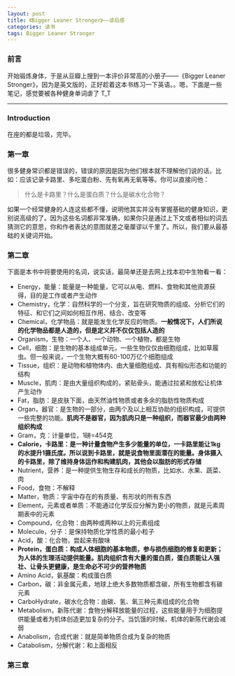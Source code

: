 ```yaml
---
layout: post
title: 《Bigger Leaner Stronger》——读后感
categories: 读书
tags: Bigger Leaner Stronger
---
```


### 前言

开始锻炼身体，于是从豆瓣上搜到一本评价非常高的小册子——《Bigger Leaner Stronger》，因为是英文版的，正好趁着这本书练习一下英语。。嗯，下面是一些笔记，感觉要被各种健身单词虐了 T_T

 ---

### Introduction

在座的都是垃圾，完毕。

### 第一章

很多健身常识都是错误的，错误的原因是因为他们根本就不理解他们说的话，比如：应该记录卡路里、多吃蛋白粉、先有氧再无氧等等。你可以直接问他：

> 什么是卡路里？什么是蛋白质？什么是碳水化合物？

如果一个经常健身的人连这些都不懂，说明他其实并没有掌握基础的健身知识，更别说高级的了。因为这些名词都非常准确，如果你只是通过上下文或者相似的词去猜测它的意思，你和作者表达的意图就差之毫厘谬以千里了。所以，我们要从最基础的关键词开始。

### 第二章

下面是本书中将要使用的名词，说实话，最简单还是去网上找本初中生物看一看：

* Energy，能量：能量是一种能量，它可以从电、燃料、食物和其他资源获得，目的是工作或者产生动作
* Chemistry，化学：自然科学的一个分支，旨在研究物质的组成、分析它们的特征、和它们之间如何相互作用、结合、改变等
* Chemical，化学物品：就是能发生化学反应的物质。**一般情况下，人们所说的化学物品都是人造的，但是定义并不仅仅包括人造的**
* Organism，生物：一个人、一个动物、一个植物，都是生物
* Cell，细胞：是生物的基本组成单元，一些生物仅仅由细胞组成，比如草履虫。但一般来说，一个生物大概有60-100万亿个细胞组成
* Tissue，组织：是动物和植物体内、由大量细胞组成、具有相似形态和功能的结构
* Muscle，肌肉：是由大量组织构成的，紧贴骨头，能通过拉紧和放松让机体产生动作
* Fat，脂肪：是皮肤下面，由天然油性物质或者多余的脂肪性物质构成
* Organ，器官：是生物的一部分，由两个及以上相互协助的组织构成，可提供一些完整的功能。**肌肉不是器官，因为肌肉只是一种组织，而器官最少由两种组织构成**
* Gram，克：计量单位，1磅=454克
* **Calorie，卡路里：是一种计量食物产生多少能量的单位，一卡路里能让1kg 的水提升1摄氏度。所以说到卡路里，就是说食物里面潜在的能量。身体摄入的卡路里，除了维持身体运作和构建肌肉，其他会以脂肪的形式存储**
* Nutrient，营养：是一种提供生物生存和成长的物质，比如水、水果、蔬菜、肉
* Food，食物：不解释
* Matter，物质：宇宙中存在的有质量、有形状的所有东西
* Element，元素或者单质：不能通过化学反应分解为更小的物质，就是元素周期表中的元素
* Compound，化合物：由两种或两种以上的元素组成
* Molecule，分子：是保持物质化学性质的最小粒子
* Acid，酸：化合物，尝起来有酸味
* **Protein，蛋白质：构成人体细胞的基本物质，参与损伤细胞的修复和更新；为人体的生理活动提供能量。肌肉组织含有大量的蛋白质，蛋白质能让人强壮、让骨头更健康，是生命必不可少的营养物质**
* Amino Acid，氨基酸：构成蛋白质
* Carbon，碳：非金属元素，地球上绝大多数物质都含碳，所有生物都含有碳元素
* CarboHydrate，碳水化合物：由碳、氢、氧三种元素组成的化合物
* Metabolism，新陈代谢：食物分解释放能量的过程，这些能量用于为细胞提供能量或者为机体创造更加复杂的分子。当饥饿的时候，机体的新陈代谢会减弱
* Anabolism，合成代谢：就是简单物质合成为复杂的物质
* Catabolism，分解代谢：和上面相反

### 第三章


